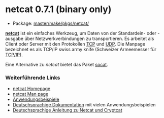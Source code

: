 # netcat 0.7.1 (binary only)
 - Package: [master/make/pkgs/netcat/](https://github.com/Freetz-NG/freetz-ng/tree/master/make/pkgs/netcat/)

**[netcat](http://netcat.sourceforge.net/)** ist
ein einfaches Werkzeug, um Daten von der Standardein- oder -ausgabe über
Netzwerkverbindungen zu transportieren. Es arbeitet als Client oder
Server mit den Protokollen
[TCP](http://de.wikipedia.org/wiki/Transmission_Control_Protocol)
und
[UDP](http://de.wikipedia.org/wiki/User_Datagram_Protocol).
Die Manpage bezeichnet es als TCP/IP swiss army knife (Schweizer
Armeemesser für
[TCP/IP](http://de.wikipedia.org/wiki/TCP/IP)).

Eine Alternative zu *netcat* bietet das Paket
[socat](socat.md).

### Weiterführende Links

-   [netcat
    Homepage](http://netcat.sourceforge.net/)
-   [netcat Man
    page](http://linux.die.net/man/1/nc)
-   [Anwendungsbeispiele](http://www.jfranken.de/homepages/johannes/vortraege/netcat.de.html)
-   [Deutschsprachige
    Dokumentation](http://www.remoteshell-security.com/netcat.php)
    mit vielen Anwendungsbeispielen
-   [Deutschsprachige Anleitung zu Netcat und
    Cryptcat](http://www.highgames.com/?set=hardwareview&view=2)


